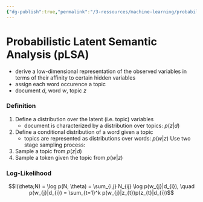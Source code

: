 ```yaml
---
{"dg-publish":true,"permalink":"/3-ressources/machine-learning/probabilistic-latent-semantic-analysis/","tags":["machine-learning, computer-science/machine-learning/nlp, eth/cil/theory"],"created":"","updated":""}
---
```


# Probabilistic Latent Semantic Analysis (pLSA)
- derive a low-dimensional representation of the observed variables in terms of their affinity to certain hidden variables
- assign each word occurence a topic
- document $d$, word $w$, topic $z$
### Definition
1. Define a distribution over the latent (i.e. topic) variables
	- document is characterized by a distribution over topics: $p(z | d)$
2. Define a conditional distribution of a word given a topic
	- topics are represented as distributions over words: $p(w | z)$
Use two stage sampling process:
1. Sample a topic from $p(z | d)$
2. Sample a token given the topic from $p(w | z)$

### Log-Likelihood
$$l(\theta;N) = \log p(N; \theta) = \sum_{i,j} N_{ij} \log p(w_{j}|d_{i}), \quad p(w_{j}|d_{i}) = \sum_{t=1}^k p(w_{j}|z_{t})p(z_{t}|d_{i})$$

